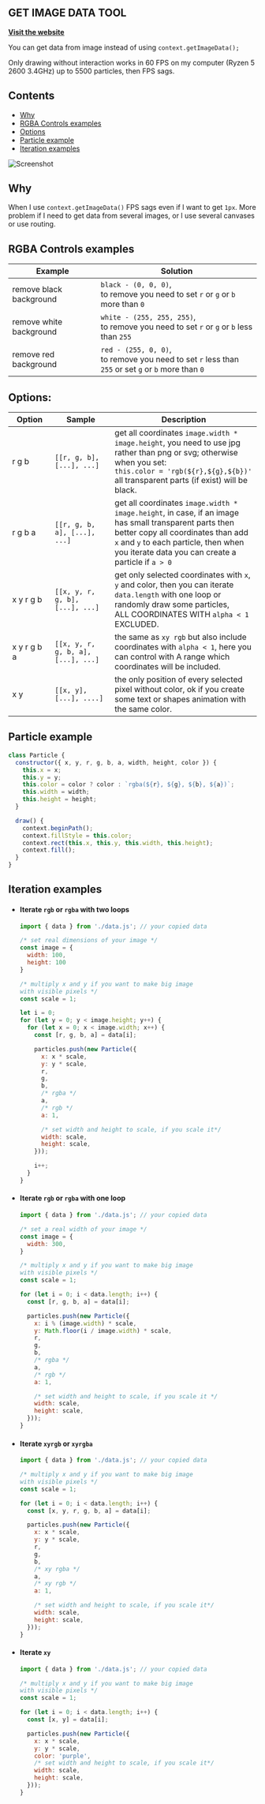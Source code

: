 ## GET IMAGE DATA TOOL
[**Visit the website**](https://malashevskyi.pp.ua/get-image-data)

You can get data from image instead of using ```context.getImageData();```

Only drawing without interaction works in 60 FPS on my computer (Ryzen 5 2600 3.4GHz) up to 5500 particles, then FPS sags.

## Contents
- [Why](#why)
- [RGBA Controls examples](#rgba-controls-examples)
- [Options](#options)
- [Particle example](#particle-example)
- [Iteration examples](#iteration-examples)

![Screenshot](assets/screenshot.jpg)

## Why
When I use `context.getImageData()` FPS sags even if I want to get `1px`. More problem if I need to get data from several images, or I use several canvases or use routing.
## RGBA Controls examples
|<img width=250/>Example        |<img width=750/> Solution             |
| -------------- |-----------------------------------------------------|
|remove black background | `black - (0, 0, 0)`, <br> to remove you need to set `r` or `g` or `b` more than `0`                      |
|remove white background | `white - (255, 255, 255)`, <br> to remove you need to set `r` or `g` or `b` less than `255`              | 
|remove red background   | `red - (255, 0, 0)`, <br> to remove you need to set `r` less than `255` or set `g` or `b` more than `0` | 

## Options:
|<img width=250/>Option        |<img width=650/>Sample                 |<img width=1000/>Description                         | 
| -------------- |-----------------------------------------------------|----------------------------------------------|
| r g b          | `[[r, g, b], [...], ...]`                   | get all coordinates `image.width * image.height`, you need to use jpg rather than png or svg; otherwise when you set:<br> ```this.color = 'rgb(${r},${g},${b})'``` <br> all transparent parts (if exist) will be black.|
| r g b a        | `[[r, g, b, a], [...], ...]`             | get all coordinates `image.width * image.height`, in case, if an image has small transparent parts then better copy all coordinates than add `x` and `y` to each particle, then when you iterate data you can create a particle if `a > 0` |
| x y  r g b     | `[[x, y, r, g, b], [...], ...]`       | get only selected coordinates with `x`, `y` and color, then you can iterate `data.length` with one loop or randomly draw some particles, <br> ALL COORDINATES WITH `alpha < 1` EXCLUDED. |
| x y  r g b a   | `[[x, y, r, g, b, a], [...], ...]` | the same as `xy rgb` but also include coordinates with `alpha < 1`, here you can control with A range which coordinates will be included.|
| x y            | `[[x, y], [...], ....]`                        |the only position of every selected pixel without color, ok if you create some text or shapes animation with the same color.|

## Particle example
  ```javascript
  class Particle {
    constructor({ x, y, r, g, b, a, width, height, color }) {
      this.x = x;
      this.y = y;
      this.color = color ? color : `rgba(${r}, ${g}, ${b}, ${a})`;
      this.width = width;
      this.height = height;
    }

    draw() {
      context.beginPath();
      context.fillStyle = this.color;
      context.rect(this.x, this.y, this.width, this.height);
      context.fill();
    }
  }
  ```
## Iteration examples
- #### Iterate `rgb` or `rgba` with two loops
    ```javascript
    import { data } from './data.js'; // your copied data 

    /* set real dimensions of your image */
    const image = {
      width: 100,
      height: 100
    }

    /* multiply x and y if you want to make big image
    with visible pixels */
    const scale = 1;

    let i = 0;
    for (let y = 0; y < image.height; y++) {
      for (let x = 0; x < image.width; x++) {
        const [r, g, b, a] = data[i];

        particles.push(new Particle({
          x: x * scale,
          y: y * scale,
          r,
          g,
          b,
          /* rgba */
          a,
          /* rgb */
          a: 1,

          /* set width and height to scale, if you scale it*/
          width: scale,
          height: scale,
        }));

        i++;
      }
    }
    ```
- #### Iterate `rgb` or `rgba` with one loop
    ```javascript
    import { data } from './data.js'; // your copied data 

    /* set a real width of your image */
    const image = {
      width: 300,
    }

    /* multiply x and y if you want to make big image
    with visible pixels */
    const scale = 1;

    for (let i = 0; i < data.length; i++) {
      const [r, g, b, a] = data[i];

      particles.push(new Particle({
        x: i % (image.width) * scale,
        y: Math.floor(i / image.width) * scale,
        r,
        g,
        b,
        /* rgba */
        a,
        /* rgb */
        a: 1,

        /* set width and height to scale, if you scale it */
        width: scale,
        height: scale,
      }));
    }
    ```
- #### Iterate `xyrgb` or `xyrgba`
    ```javascript
    import { data } from './data.js'; // your copied data 

    /* multiply x and y if you want to make big image
    with visible pixels */
    const scale = 1;

    for (let i = 0; i < data.length; i++) {
      const [x, y, r, g, b, a] = data[i];

      particles.push(new Particle({
        x: x * scale,
        y: y * scale,
        r,
        g,
        b,
        /* xy rgba */
        a,
        /* xy rgb */
        a: 1,

        /* set width and height to scale, if you scale it*/
        width: scale,
        height: scale,
      }));
    }
    ```
- #### Iterate `xy`
    ```javascript
    import { data } from './data.js'; // your copied data 

    /* multiply x and y if you want to make big image
    with visible pixels */
    const scale = 1;

    for (let i = 0; i < data.length; i++) {
      const [x, y] = data[i];

      particles.push(new Particle({
        x: x * scale,
        y: y * scale,
        color: 'purple',
        /* set width and height to scale, if you scale it*/
        width: scale,
        height: scale,
      }));
    }
    ```